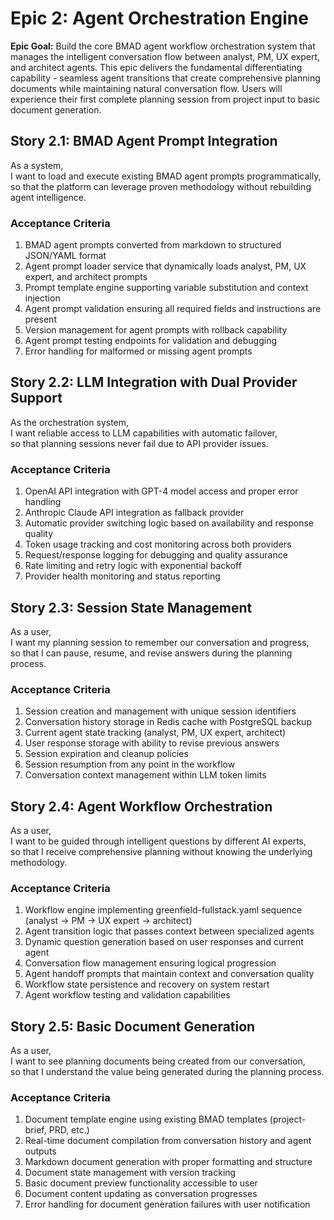 # Epic 2: Agent Orchestration Engine

**Epic Goal:** Build the core BMAD agent workflow orchestration system that manages the intelligent conversation flow between analyst, PM, UX expert, and architect agents. This epic delivers the fundamental differentiating capability - seamless agent transitions that create comprehensive planning documents while maintaining natural conversation flow. Users will experience their first complete planning session from project input to basic document generation.

## Story 2.1: BMAD Agent Prompt Integration

As a system,  
I want to load and execute existing BMAD agent prompts programmatically,  
so that the platform can leverage proven methodology without rebuilding agent intelligence.

### Acceptance Criteria
1. BMAD agent prompts converted from markdown to structured JSON/YAML format
2. Agent prompt loader service that dynamically loads analyst, PM, UX expert, and architect prompts
3. Prompt template engine supporting variable substitution and context injection
4. Agent prompt validation ensuring all required fields and instructions are present
5. Version management for agent prompts with rollback capability
6. Agent prompt testing endpoints for validation and debugging
7. Error handling for malformed or missing agent prompts

## Story 2.2: LLM Integration with Dual Provider Support

As the orchestration system,  
I want reliable access to LLM capabilities with automatic failover,  
so that planning sessions never fail due to API provider issues.

### Acceptance Criteria
1. OpenAI API integration with GPT-4 model access and proper error handling
2. Anthropic Claude API integration as fallback provider
3. Automatic provider switching logic based on availability and response quality
4. Token usage tracking and cost monitoring across both providers
5. Request/response logging for debugging and quality assurance
6. Rate limiting and retry logic with exponential backoff
7. Provider health monitoring and status reporting

## Story 2.3: Session State Management

As a user,  
I want my planning session to remember our conversation and progress,  
so that I can pause, resume, and revise answers during the planning process.

### Acceptance Criteria
1. Session creation and management with unique session identifiers
2. Conversation history storage in Redis cache with PostgreSQL backup
3. Current agent state tracking (analyst, PM, UX expert, architect)
4. User response storage with ability to revise previous answers
5. Session expiration and cleanup policies
6. Session resumption from any point in the workflow
7. Conversation context management within LLM token limits

## Story 2.4: Agent Workflow Orchestration

As a user,  
I want to be guided through intelligent questions by different AI experts,  
so that I receive comprehensive planning without knowing the underlying methodology.

### Acceptance Criteria
1. Workflow engine implementing greenfield-fullstack.yaml sequence (analyst → PM → UX expert → architect)
2. Agent transition logic that passes context between specialized agents
3. Dynamic question generation based on user responses and current agent
4. Conversation flow management ensuring logical progression
5. Agent handoff prompts that maintain context and conversation quality
6. Workflow state persistence and recovery on system restart
7. Agent workflow testing and validation capabilities

## Story 2.5: Basic Document Generation

As a user,  
I want to see planning documents being created from our conversation,  
so that I understand the value being generated during the planning process.

### Acceptance Criteria
1. Document template engine using existing BMAD templates (project-brief, PRD, etc.)
2. Real-time document compilation from conversation history and agent outputs
3. Markdown document generation with proper formatting and structure
4. Document state management with version tracking
5. Basic document preview functionality accessible to user
6. Document content updating as conversation progresses
7. Error handling for document generation failures with user notification
